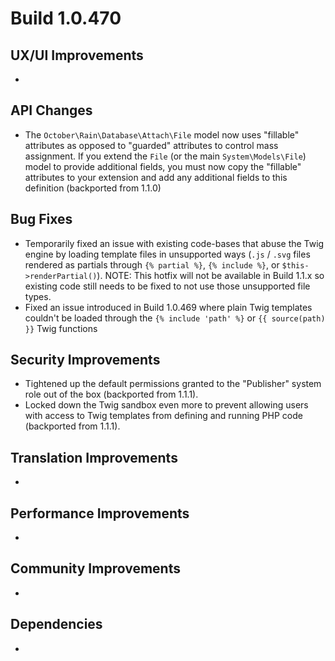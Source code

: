 # Build 1.0.470

## UX/UI Improvements
-

## API Changes
- The `October\Rain\Database\Attach\File` model now uses "fillable" attributes as opposed to "guarded" attributes to control mass assignment. If you extend the `File` (or the main `System\Models\File`) model to provide additional fields, you must now copy the "fillable" attributes to your extension and add any additional fields to this definition (backported from 1.1.0)

## Bug Fixes
- Temporarily fixed an issue with existing code-bases that abuse the Twig engine by loading template files in unsupported ways (`.js` / `.svg` files rendered as partials through `{% partial %}`, `{% include %}`, or `$this->renderPartial()`). NOTE: This hotfix will not be available in Build 1.1.x so existing code still needs to be fixed to not use those unsupported file types.
- Fixed an issue introduced in Build 1.0.469 where plain Twig templates couldn't be loaded through the `{% include 'path' %}` or `{{ source(path) }}` Twig functions

## Security Improvements
- Tightened up the default permissions granted to the "Publisher" system role out of the box (backported from 1.1.1).
- Locked down the Twig sandbox even more to prevent allowing users with access to Twig templates from defining and running PHP code (backported from 1.1.1).

## Translation Improvements
-

## Performance Improvements
-

## Community Improvements
-

## Dependencies
-